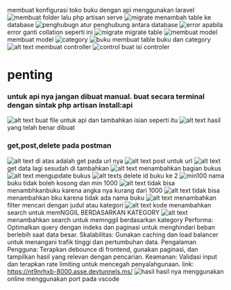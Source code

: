 membuat konfigurasi toko buku dengan api menggunakan laravel
![membuat folder](image.png)
lalu php artisan serve
![migrate](image-1.png)
menambah table ke database
![penghubugn](image-2.png)
atur penghubung antara database
![error](image-3.png)
apabila error ganti collation seperti ini
![migrate](image-4.png)
migrate table
![membuat model](image-5.png)
membuat model
![category](image-6.png)
![buku](image-7.png)
membuat table buku dan  category
![alt text](image-8.png)
membuat controller
![control](image-9.png)
buat isi controler
<h1>penting</h1>

<h3>untuk api nya jangan dibuat manual. buat secara terminal dengan sintak php artisan install:api</h3>

![alt text](image-10.png)
buat file untuk api dan tambahkan isian seperti itu
![alt text](image-11.png)
hasil yang telah benar dibuat
<h3>get,post,delete pada postman</h3>

![alt text](image-12.png)
di atas adalah get pada url nya
![alt text](image-13.png)
post untuk url
![alt text](image-14.png)
get data lagi sesudah di tambahkan
![alt text](image-15.png)
menambahkan bagian bukus
![alt text](image-16.png)
mengupdate bukus
![alt text](image-17.png)s
delete id buku ke 2
![min100](image-18.png)
nama buku tidak boleh kosong dan min 1000
![alt text](image-20.png)
tidak bisa menambhkanbuku karena angka nya kurang dari 1000
![alt text](image-21.png)
tidak bisa menambahkan bku karena tidak ada  nama buku
![alt text](image-19.png)
menambahkan filter mencari dengan judul atau kategori
![alt text](image-22.png)
kode menambahkan search untuk memNGGIL BERDASARKAN KATEGORY
![alt text](image-23.png)
menambahkan search untuk memnggil berdasarkan kategory
Performa: Optimalkan query dengan indeks dan paginasi untuk menghindari beban berlebih saat data besar.
Skalabilitas: Gunakan caching dan load balancer untuk menangani trafik tinggi dan pertumbuhan data.
Pengalaman Pengguna: Terapkan debounce di frontend, gunakan paginasi, dan tampilkan hasil yang relevan dengan pencarian.
Keamanan: Validasi input dan terapkan rate limiting untuk mencegah penyalahgunaan.
link: https://nt9nrhxb-8000.asse.devtunnels.ms/
![hasil](image-24.png)
hasil nya menggunakan online menggunakan port pada vscode
